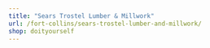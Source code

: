 ```yaml
---
title: "Sears Trostel Lumber & Millwork"
url: /fort-collins/sears-trostel-lumber-and-millwork/
shop: doityourself
---
```

